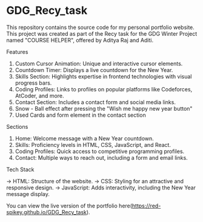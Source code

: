# GDG_Recy_task
This repository contains the source code for my personal portfolio website. This project was created as part of the Recy task for the GDG Winter Project named "COURSE HELPER", offered by Aditya Raj and Aditi.

Features

1. Custom Cursor Animation: Unique and interactive cursor elements.
2. Countdown Timer: Displays a live countdown for the New Year.
3. Skills Section: Highlights expertise in frontend technologies with visual progress bars.
4. Coding Profiles: Links to profiles on popular platforms like Codeforces, AtCoder, and more.
5. Contact Section: Includes a contact form and social media links.
6. Snow - Ball effect after pressing the "Wish me happy new year button"
7. Used Cards and form element in the contact section

Sections

1. Home: Welcome message with a New Year countdown.
2. Skills: Proficiency levels in HTML, CSS, JavaScript, and React.
3. Coding Profiles: Quick access to competitive programming profiles.
4. Contact: Multiple ways to reach out, including a form and email links.

Tech Stack

-> HTML: Structure of the website.
-> CSS: Styling for an attractive and responsive design.
-> JavaScript: Adds interactivity, including the New Year message display.

You can view the live version of the portfolio here(https://red-spikey.github.io/GDG_Recy_task).
